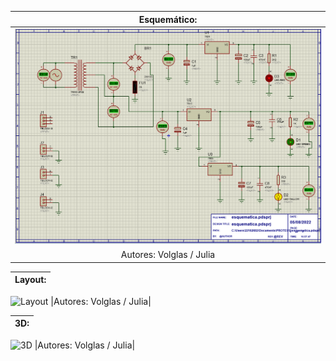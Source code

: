 |  Esquemático:  |
|:---:|
|![Esquemático](https://github.com/VolglasLarocca/fonte-3t/blob/main/Esquem%C3%A1tico-foto.PNG?raw=true)|
|Autores: Volglas / Julia|


|  Layout:  |
|:---:|
![Layout](https://github.com/Jhony2006/Fonte3T/blob/main/Layout3T.PNG)
|Autores: Volglas / Julia|



|  3D:  |
|:---:|
![3D](https://github.com/Jhony2006/Fonte3T/blob/main/3D3T.PNG)
|Autores: Volglas / Julia|
